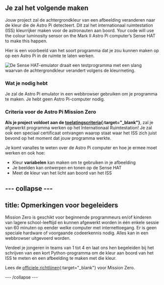 ## Je zal het volgende maken

Jouw project zal de achtergrondkleur van een afbeelding veranderen naar de kleur die de Astro Pi detecteert. Dit zal het internationaal ruimtestation (ISS) kleurrijker maken voor de astronauten aan boord. Your code will use the colour luminosity sensor on the Mark II Astro Pi computer’s Sense HAT to make this happen.

Hier is een voorbeeld van het soort programma dat je zou kunnen maken op op een Astro Pi in de ruimte te laten werken.

![De Sense HAT-emulator draait een testprogramma met een slang waarvan de achtergrondkleur verandert volgens de kleurmeting.](images/finished.gif)

### Wat je nodig hebt

Je zal de Astro Pi emulator in een webbrowser gebruiken om je programma te maken. Je hebt geen Astro Pi-computer nodig.

### Criteria voor de Astro Pi Mission Zero

**Als je project voldoet aan de [toelatingscriteria](https://astro-pi.org/vls/mission-zero/eligibility){:target="_blank"}**, zal je afgewerkt programma werken op het Internationaal Ruimtestation! Je zal ook een speciaal certificaat ontvangen waarop staat waar het ISS zich juist bevond op het moment dat jouw programma werkte.

Je komt vanalles te weten over de Astro Pi computer en hoe je ermee moet werken en ook hoe:
+ Kleur **variabelen** kan maken om te gebruiken in je afbeelding
+ Je beelden kan ontwerpen en tonen op de Sense HAT
+ Meet de kleur van het licht aan boord van het ISS

--- collapse ---
---
title: Opmerkingen voor begeleiders
---

Mission Zero is geschikt voor beginnende programmeurs en/of kinderen van lagere school-leeftijd en kunnen afgewerkt worden in één enkele sessie van 60 minuten op eender welke computer met internettoegang. Er is geen speciale hardware of voorgaande codeerkennis nodig. Alles kan in een webbrowser uitgevoerd worden.

Verdeel je jongeren in teams van 1 tot 4 en laat ons hen begeleiden bij het schrijven van een kort Python-programma om de kleur aan boord van het ISS te meten en een afbeelding te maken met die kleur.

Lees de [officiele richtlijnen](https://astro-pi.org/vls/mission-zero/guidelines){:target="_blank"} voor Mission Zero.

--- /collapse ---

